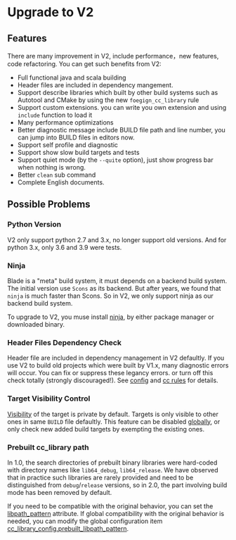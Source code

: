 # Upgrade to V2

## Features

There are many improvement in V2, include performance，new features, code refactoring. You can get such benefits from V2:

- Full functional java and scala building
- Header files are included in dependency mangement.
- Support describe libraries which built by other build systems such as Autotool and CMake by using the new `foegign_cc_library` rule
- Support custom extensions. you can write you own extension and using `include` function to load it
- Many performance optimizations
- Better diagnostic message include BUILD file path and line number, you can jump into BUILD files in editors now.
- Support self profile and diagnostic
- Support show slow build targets and tests
- Support quiet mode (by the `--quite` option), just show progress bar when nothing is wrong.
- Better `clean` sub command
- Complete English documents.

## Possible Problems

### Python Version

V2 only support python 2.7 and 3.x, no longer support old versions. And for python 3.x, only 3.6 and 3.9 were tests.

### Ninja

Blade is a "meta" build system, it must depends on a backend build system.
The initial version use `Scons` as its backend. But after years, we found that `ninja` is much faster than Scons.
So in V2, we only support ninja as our backend build system.

To upgrade to V2, you muse install [ninja](https://ninja-build.org/), by either package manager or downloaded binary.

### Header Files Dependency Check

Header file are included in dependency management in V2 defaultly.
If you use V2 to build old projects which were built by V1.x, many diagnostic errors will occur.
You can fix or suppress these legancy errors. or turn off this check totally (strongly discouraged!).
See [config](config.md) and [cc rules](build_rules/cc.md) for details.

### Target Visibility Control

[Visibility](build_file.md) of the target is private by default. Targets is only visible to other
ones in same `BUILD` file defaultly. This feature can be disabled [globally](config.md#global_config),
or only check new added build targets by exempting the existing ones.

### Prebuilt cc_library path

In 1.0, the search directories of prebuilt binary libraries were hard-coded with directory names like `lib64_debug`, `lib64_release`.
We have observed that in practice such libraries are rarely provided and need to be distinguished from `debug`/`release` versions,
so in 2.0, the part involving build mode has been removed by default.

If you need to be compatible with the original behavior, you can set the [libpath_pattern](build_rules/cc.md#prebuilt_cc_library) attribute.
If global compatibility with the original behavior is needed, you can modify the global configuration item
[cc_library_config.prebuilt_libpath_pattern](config.md#cc_library_config).
